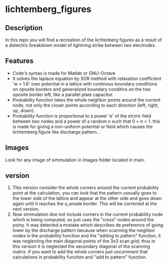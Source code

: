 # lichtemberg_figures
##  Description
In this repo you will find a recreation of the lichtenberg figures as a result of a dielectric breakdown model of lightning strike between two electrodes.
##  Features
  - Code's syntax is made for Matlab or GNU-Octave
  - It solves the laplace equation by SOR method with relaxation coefficient 'w = 1.6' over potential in a lattice with continous boundary conditions on oposite borders and generalized boundary conditins on the two oposite border left, like a parallel plate capacitor.
  - Probability function takes the whole neighbor points around the current node, not only the closer points according to each direction (left, right, up, down).
  - Probability function is proportional to a power 'e' of the elctric field between two nodes and a power of a random n such that 0 < n < 1. this is made for giving a non-uniform potential or field which causes the lichtemberg figure like discharge pattern. .
##  Images
Look for any image of simmulation in Images folder located in main.
##  version
  1.  This version consider the whole corners around the current probability point at the calculation, you can look that the pattern ussually goes to the lower side of the lattice and appear at the other side and goes down again until it reaches the u_anode border. This will be corrected at the next version.
  2.  Now simmulation doe not include corners in the current probability node which is being computed, so just uses the "cross" nodes around the poiny. It was detected a mistake which describes de preference of going lower by the discharge pattern because when scanning the neighbor nodes in the probability function and the "adding to pattern" function, it was neglecting the main diagonal points of the 3x3 scan grid; thus in this version it is neglected the secondary diagonal of the scanning matrix.
  if you want to add the whole corners just uncomment that calculations in probability function and "add to pattern" function.
